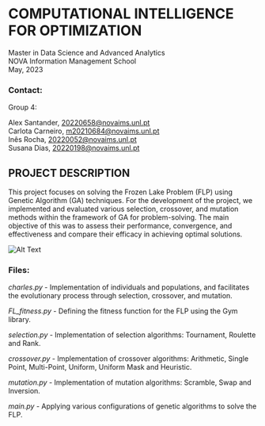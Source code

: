 ﻿<h1>COMPUTATIONAL INTELLIGENCE FOR OPTIMIZATION</h1>
 Master in Data Science and Advanced Analytics<br>
 NOVA Information Management School<br>
 May, 2023
 

<h3>Contact:</h3>
Group 4:

Alex Santander, 20220658@novaims.unl.pt<br>
Carlota Carneiro, m20210684@novaims.unl.pt<br>
Inês Rocha, 20220052@novaims.unl.pt<br>
Susana Dias, 20220198@novaims.unl.pt


<h2>PROJECT DESCRIPTION</h2>

This project focuses on solving the Frozen Lake Problem (FLP) using Genetic Algorithm (GA) techniques. For the development of the project, we implemented and evaluated various selection, crossover, and mutation methods within the framework of GA for problem-solving. The main objective of this was to assess their performance, convergence, and effectiveness and compare their efficacy in achieving optimal solutions. 

![Alt Text](https://gymnasium.farama.org/_images/frozen_lake.gif)

<h3>Files:</h3>

_*charles.py*_  - Implementation of individuals and populations, and facilitates the evolutionary process through selection, crossover, and mutation.<br>   

_*FL_fitness.py*_ - Defining the fitness function for the FLP using the Gym library.<br>

_*selection.py*_ - Implementation of selection algorithms: Tournament, Roulette and Rank.<br>

_*crossover.py*_ - Implementation of crossover algorithms: Arithmetic, Single Point, Multi-Point, Uniform, Uniform Mask and Heuristic.<br> 

_*mutation.py*_ - Implementation of mutation algorithms: Scramble, Swap and Inversion.<br>

_*main.py*_ - Applying various configurations of genetic algorithms to solve the FLP.

